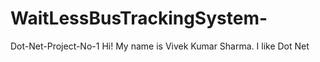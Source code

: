 # WaitLessBusTrackingSystem-
Dot-Net-Project-No-1 
Hi!
My name is Vivek Kumar Sharma. I like Dot Net  
